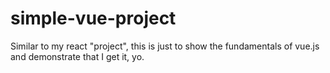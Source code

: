 # simple-vue-project

Similar to my react "project", this is just to show the fundamentals of vue.js and demonstrate that I get it, yo.
